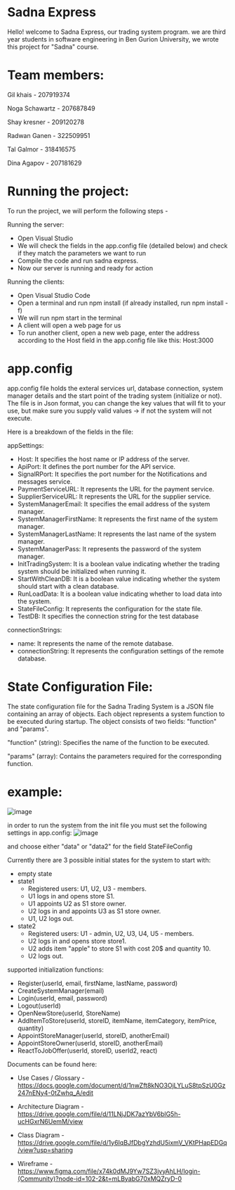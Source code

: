 # Sadna Express

Hello! welcome to Sadna Express, our trading system program.
we are third year students in software engineering in Ben Gurion University, we wrote this project for "Sadna" course.

# Team members:

Gil khais - 207919374

Noga Schawartz - 207687849

Shay kresner - 209120278

Radwan Ganen - 322509951

Tal Galmor - 318416575

Dina Agapov - 207181629

# Running the project:
To run the project, we will perform the following steps -

Running the server:
- Open Visual Studio
- We will check the fields in the app.config file (detailed below) and check if they match the parameters we want to run
- Compile the code and run sadna express.
- Now our server is running and ready for action

Running the clients:
- Open Visual Studio Code
- Open a terminal and run npm install (if already installed, run npm install -f)
- We will run npm start in the terminal
- A client will open a web page for us
- To run another client, open a new web page, enter the address according to the Host field in the app.config file like this: Host:3000

# app.config
 
app.config file holds the exteral services url, database connection, system manager details and the start point of the trading system (initialize or not). 
The file is in Json format,  you can change the key values that will fit to your use, but make sure you supply valid values -> if not the system will not execute.

Here is a breakdown of the fields in the file:

appSettings:
* Host: It specifies the host name or IP address of the server.
* ApiPort: It defines the port number for the API service.
* SignalRPort: It specifies the port number for the Notifications and messages service. 
* PaymentServiceURL: It represents the URL for the payment service.
* SupplierServiceURL: It represents the URL for the supplier service.
* SystemManagerEmail: It specifies the email address of the system manager.
* SystemManagerFirstName: It represents the first name of the system manager.
* SystemManagerLastName: It represents the last name of the system manager.
* SystemManagerPass: It represents the password of the system manager.
* InitTradingSystem: It is a boolean value indicating whether the trading system should be initialized when running it.
* StartWithCleanDB: It is a boolean value indicating whether the system should start with a clean database.
* RunLoadData: It is a boolean value indicating whether to load data into the system.
* StateFileConfig: It represents the configuration for the state file.
* TestDB: It specifies the connection string for the test database

connectionStrings:
* name: It represents the name of the remote database.
* connectionString: It represents the configuration settings of the remote database.

# State Configuration File:

The state configuration file for the Sadna Trading System is a JSON file containing an array of objects. Each object represents a system function to be executed during startup. The object consists of two fields: "function" and "params".

"function" (string): Specifies the name of the function to be executed.

"params" (array): Contains the parameters required for the corresponding function.

# example:
![image](https://github.com/Gil4390/Sadna/assets/76035272/75c7dc29-a937-4f2d-b57b-6fd3905e5bf0)

in order to run the system from the init file you must set the following settings in app.config:
![image](https://github.com/Gil4390/Sadna/assets/80397780/c92c9455-2628-46d2-a870-c274e810499c)

and choose either "data" or "data2" for the field StateFileConfig

Currently there are 3 possible initial states for the system to start with:
<ul>
  <li> empty state </li>
  <li> state1 
    <ul> 
      <li> Registered users: U1, U2, U3 - members. </li>
      <li> U1 logs in and opens store S1. </li>
      <li> U1 appoints U2 as S1 store owner. </li>
      <li> U2 logs in and appoints U3 as S1 store owner. </li>
      <li> U1, U2 logs out. </li>
    </ul>
  </li>
    <li> state2
    <ul> 
      <li> Registered users: U1 - admin, U2, U3, U4, U5 - members. </li>
      <li> U2 logs in and opens store store1. </li>
      <li> U2 adds item "apple" to store S1 with cost 20$ and quantity 10. </li>
      <li> U2 logs out. </li>
    </ul>
  </li>
</ul>

supported initialization functions: 
- Register(userId, email, firstName, lastName, password)
- CreateSystemManager(email)
- Login(userId, email, password)
- Logout(userId)
- OpenNewStore(userId, StoreName)
- AddItemToStore(userId, storeID, itemName, itemCategory, itemPrice, quantity)
- AppointStoreManager(userId, storeID, anotherEmail)
- AppointStoreOwner(userId, storeID, anotherEmail)
- ReactToJobOffer(userId, storeID, userId2, react)


Documents can be found here:
- Use Cases / Glossary - https://docs.google.com/document/d/1nwZft8kNO3OjLYLuS8tpSzU0Gz247nENy4-0tZwhq_A/edit

- Architecture Diagram - https://drive.google.com/file/d/11LNjJDK7azYbV6blG5h-ucHGxrN6UemM/view

- Class Diagram - https://drive.google.com/file/d/1y6IqBJfDbgYzhdU5ixmV_VKtPHapEDGq/view?usp=sharing

- Wireframe - https://www.figma.com/file/x74k0dMJ9Yw7SZ3jvyAhLH/login-(Community)?node-id=102-2&t=mLByabG70xMQZryD-0
